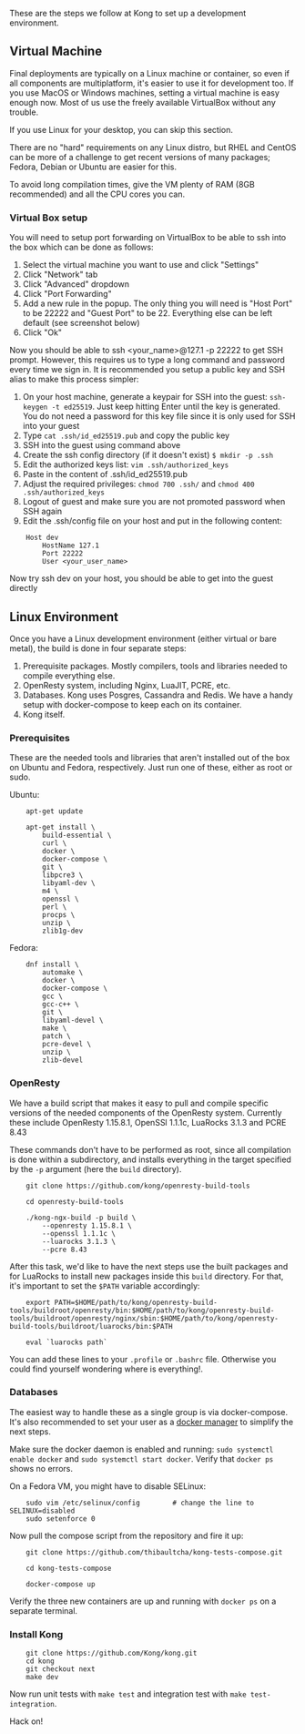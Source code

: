 
These are the steps we follow at Kong to set up a development environment.


## Virtual Machine

Final deployments are typically on a Linux machine or container, so even if all components are multiplatform, it's easier to use it for development too.  If you use MacOS or Windows machines, setting a virtual machine is easy enough now.  Most of us use the freely available VirtualBox without any trouble.

If you use Linux for your desktop, you can skip this section.

There are no "hard" requirements on any Linux distro, but RHEL and CentOS can be more of a challenge to get recent versions of many packages; Fedora, Debian or Ubuntu are easier for this.

To avoid long compilation times, give the VM plenty of RAM (8GB recommended) and all the CPU cores you can.

### Virtual Box setup

You will need to setup port forwarding on VirtualBox to be able to ssh into the box which can be done as follows:

1. Select the virtual machine you want to use and click "Settings"
1. Click "Network" tab
1. Click "Advanced" dropdown
1. Click "Port Forwarding"
1. Add a new rule in the popup. The only thing you will need is "Host Port" to be 22222 and "Guest Port" to be 22. Everything else can be left default (see screenshot below)
1. Click "Ok"

Now you should be able to ssh <your_name>@127.1 -p 22222 to get SSH prompt. However, this requires us to type a long command and password every time we sign in. It is recommended you setup a public key and SSH alias to make this process simpler:

1. On your host machine, generate a keypair for SSH into the guest: `ssh-keygen -t ed25519`.
Just keep hitting Enter until the key is generated. You do not need a password for this key file since it is only used for SSH into your guest
1. Type `cat .ssh/id_ed25519.pub` and copy the public key
1. SSH into the guest using command above
1. Create the ssh config directory (if it doesn't exist) `$ mkdir -p .ssh`
1. Edit the authorized keys list: `vim .ssh/authorized_keys`
1. Paste in the content of .ssh/id_ed25519.pub
1. Adjust the required privileges: `chmod 700 .ssh/`  and `chmod 400 .ssh/authorized_keys`
1. Logout of guest and make sure you are not promoted password when SSH again
1. Edit the .ssh/config file on your host and put in the following content:

```
    Host dev
        HostName 127.1
        Port 22222
        User <your_user_name>
```

Now try ssh dev on your host, you should be able to get into the guest directly

## Linux Environment

Once you have a Linux development environment (either virtual or bare metal), the build is done in four separate steps:

1. Prerequisite packages.  Mostly compilers, tools and libraries needed to compile everything else.
1. OpenResty system, including Nginx, LuaJIT, PCRE, etc.
1. Databases. Kong uses Posgres, Cassandra and Redis.  We have a handy setup with docker-compose to keep each on its container.
1. Kong itself.


### Prerequisites

These are the needed tools and libraries that aren't installed out of the box on Ubuntu and Fedora, respectively.  Just run one of these, either as root or sudo.

Ubuntu:

```
    apt-get update

    apt-get install \
        build-essential \
        curl \
        docker \
        docker-compose \
        git \
        libpcre3 \
        libyaml-dev \
        m4 \
        openssl \
        perl \
        procps \
        unzip \
        zlib1g-dev
```

Fedora:

```
    dnf install \
        automake \
        docker \
        docker-compose \
        gcc \
        gcc-c++ \
        git \
        libyaml-devel \
        make \
        patch \
        pcre-devel \
        unzip \
        zlib-devel
```

### OpenResty

We have a build script that makes it easy to pull and compile specific versions of the needed components of the OpenResty system.  Currently these include OpenResty 1.15.8.1, OpenSSl 1.1.1c, LuaRocks 3.1.3 and PCRE 8.43

These commands don't have to be performed as root, since all compilation is done within a subdirectory, and installs everything in the target specified by the `-p` argument (here the `build` directory).

```
    git clone https://github.com/kong/openresty-build-tools

    cd openresty-build-tools

    ./kong-ngx-build -p build \
        --openresty 1.15.8.1 \
        --openssl 1.1.1c \
        --luarocks 3.1.3 \
        --pcre 8.43
```

After this task, we'd like to have the next steps use the built packages and for LuaRocks to install new packages inside this `build` directory.  For that, it's important to set the `$PATH` variable accordingly:

```
    export PATH=$HOME/path/to/kong/openresty-build-tools/buildroot/openresty/bin:$HOME/path/to/kong/openresty-build-tools/buildroot/openresty/nginx/sbin:$HOME/path/to/kong/openresty-build-tools/buildroot/luarocks/bin:$PATH

    eval `luarocks path`
```

You can add these lines to your `.profile` or `.bashrc` file.  Otherwise you could find yourself wondering where is everything!.


### Databases

The easiest way to handle these as a single group is via docker-compose.  It's also recommended to set your user as a [docker manager](https://docs.docker.com/install/linux/linux-postinstall/#manage-docker-as-a-non-root-user) to simplify the next steps.

Make sure the docker daemon is enabled and running: `sudo systemctl enable docker` and `sudo systemctl start docker`.  Verify that `docker ps` shows no errors.

On a Fedora VM, you might have to disable SELinux:

```
    sudo vim /etc/selinux/config        # change the line to SELINUX=disabled
    sudo setenforce 0
```

Now pull the compose script from the repository and fire it up:

```
    git clone https://github.com/thibaultcha/kong-tests-compose.git

    cd kong-tests-compose

    docker-compose up
```

Verify the three new containers are up and running with `docker ps` on a separate terminal.


### Install Kong

```
    git clone https://github.com/Kong/kong.git
    cd kong
    git checkout next
    make dev
```

Now run unit tests with `make test` and integration test with `make test-integration`.

Hack on!
